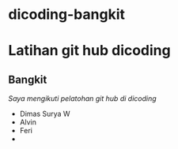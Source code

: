 # dicoding-bangkit
Latihan git hub dicoding
==
Bangkit
--
*Saya mengikuti pelatohan git hub di dicoding*
- Dimas Surya W
- Alvin
- Feri
- 
